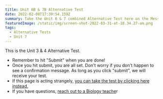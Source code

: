 ```yaml
---
title: Unit 6B & 7B Alternative Test
date: 2022-02-08T17:39:54.159Z
summary: Take the Unit 6 & 7 combined Alternative Test here on the Message Board!
featuredImage: /static/img/screen-shot-2022-03-31-at-10.34.27-am.png
tags:
  - Alternative Tests
  - Unit 7
---
```

This is the Unit 3 & 4 Alternative Test.

* Remember to hit "Submit" when you are done!
* Once you hit submit, you are all set. Don't worry if you don't happen to see a confirmation message. As long as you click "submit", we will receive your test.
* If this page is acting strangely, [you can take the test by clicking here instead.](https://docs.google.com/forms/d/e/1FAIpQLSchNl47jy29x0TW34Zefk9qEGe-Dwhf0Ik_yeyFw4c7pYo7KQ/viewform?usp=sf_link)
* If you have questions, [reach out to a Biology teache](https://mnca-biology-message-board.netlify.app/contact/)r